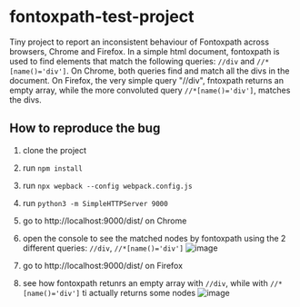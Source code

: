 # fontoxpath-test-project
Tiny project to report an inconsistent behaviour of Fontoxpath across browsers, Chrome and Firefox.
In a simple html document, fontoxpath is used to find elements that match the following queries: `//div` and `//*[name()='div']`.
On Chrome, both queries find and match all the divs in the document.
On Firefox, the very simple query "//div", fntoxpath returns an empty array, while the more convoluted query `//*[name()='div']`, matches the divs. 

## How to reproduce the bug
1. clone the project
2. run `npm install`
3. run `npx wepback --config webpack.config.js`
4. run `python3 -m SimpleHTTPServer 9000`
5. go to http://localhost:9000/dist/ on Chrome
6. open the console to see the matched nodes by fontoxpath using the 2 different queries: `//div`, `//*[name()='div']`
![image](https://github.com/ilariaschinina/fontoxpath-test-project/assets/54150499/189ce1d5-8e1f-47f8-a544-f66628e0016c)


7. go to http://localhost:9000/dist/ on Firefox
8. see how fontoxpath retunrs an empty array with `//div`, while with `//*[name()='div']` ti actually returns some nodes
![image](https://github.com/ilariaschinina/fontoxpath-test-project/assets/54150499/df982944-8e4f-461b-9c03-3b6d7294f517)
